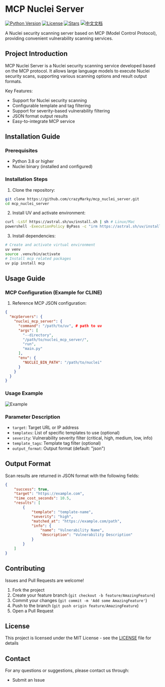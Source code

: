 # MCP Nuclei Server

[![Python Version](https://img.shields.io/badge/python-3.8%2B-blue.svg)](https://www.python.org/downloads/)
[![License](https://img.shields.io/badge/license-MIT-green.svg)](LICENSE)
[![Stars](https://img.shields.io/github/stars/yourusername/mcp_nuclei_server.svg?style=social)](https://github.com/crazyMarky/mcp_nuclei_server)
[![中文文档](https://img.shields.io/badge/中文文档-README.zh--cn.md-blue)](README.zh-cn.md)

A Nuclei security scanning server based on MCP (Model Control Protocol), providing convenient vulnerability scanning services.

## Project Introduction

MCP Nuclei Server is a Nuclei security scanning service developed based on the MCP protocol. It allows large language models to execute Nuclei security scans, supporting various scanning options and result output formats.

Key Features:
- Support for Nuclei security scanning
- Configurable template and tag filtering
- Support for severity-based vulnerability filtering
- JSON format output results
- Easy-to-integrate MCP service

## Installation Guide

### Prerequisites

- Python 3.8 or higher
- Nuclei binary (installed and configured)

### Installation Steps

1. Clone the repository:
```bash
git clone https://github.com/crazyMarky/mcp_nuclei_server.git
cd mcp_nuclei_server
```

2. Install UV and activate environment:
```bash
curl -LsSf https://astral.sh/uv/install.sh | sh # Linux/Mac
powershell -ExecutionPolicy ByPass -c "irm https://astral.sh/uv/install.ps1 | iex"  # Windows
```

3. Install dependencies:
```bash
# Create and activate virtual environment
uv venv
source .venv/bin/activate
# Install mcp related packages
uv pip install mcp
```

## Usage Guide

### MCP Configuration (Example for CLINE)

1. Reference MCP JSON configuration:
```json
{
  "mcpServers": {
    "nuclei_mcp_server": {
      "command": "/path/to/uv", # path to uv
      "args": [
        "--directory",
        "/path/to/nuclei_mcp_server/",
        "run",
        "main.py"
      ],
      "env": {
        "NUCLEI_BIN_PATH": "/path/to/nuclei"
      }
    }
  }
}
```

### Usage Example
![Example](./DOCS/示例.jpeg "CLINE usage example")

### Parameter Description

- `target`: Target URL or IP address
- `templates`: List of specific templates to use (optional)
- `severity`: Vulnerability severity filter (critical, high, medium, low, info)
- `template_tags`: Template tag filter (optional)
- `output_format`: Output format (default: "json")

## Output Format

Scan results are returned in JSON format with the following fields:

```json
{
    "success": true,
    "target": "https://example.com",
    "time_cost_seconds": 10.5,
    "results": [
        {
            "template": "template-name",
            "severity": "high",
            "matched_at": "https://example.com/path",
            "info": {
                "name": "Vulnerability Name",
                "description": "Vulnerability Description"
            }
        }
    ]
}
```

## Contributing

Issues and Pull Requests are welcome!

1. Fork the project
2. Create your feature branch (`git checkout -b feature/AmazingFeature`)
3. Commit your changes (`git commit -m 'Add some AmazingFeature'`)
4. Push to the branch (`git push origin feature/AmazingFeature`)
5. Open a Pull Request

## License

This project is licensed under the MIT License - see the [LICENSE](LICENSE) file for details

## Contact

For any questions or suggestions, please contact us through:
- Submit an Issue 